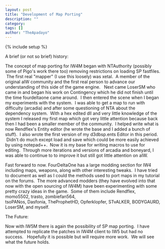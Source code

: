 ```yaml
---
layout: post
title: "Development of Map Porting"
description: ""
category: 
tags: []
author: "TheApadayo"
---
```

{% include setup %}

A brief (or not so brief) history:

The concept of map porting for IW4M began with NTAuthority (possibly some of Pigo's work there too) removing restrictions on loading SP fastfiles.  <!--more-->The first real "mapper" (I use this loosely) was xetal.  A member of the original aIW community and the first real person to advance our understanding of this side of the game engine.   Next came LoserSM who came in and began his work on Contingency which he did not finish until the time fourdeltaone came around.  I then entered the scene when I began my experiments with the system.  I was able to get a map to run with difficulty (arcadia) and after some questioning of NTA about the dependency system.  With a hex edited dll and very little knowledge of the system I released my first map which got very little attention because back then I had been a smaller member of the community.  I helped write what is now Rendflex's Entity editor (he wrote the base and I added a bunch of stuff).  I also wrote the first version of my d3dbsp.ents Editor in this period.  Didn't do much except load and save which could be more easily achieved by using notepad++.  Now it is my base for writing macros to use for editing.  Through more iterations and versions of arcadia and boneyard, I was able to continue to to improve it but still got little attention on aIW.

Fast forward to now. FourDeltaOne has a large modding section for IW4 including maps, weapons, along with other interesting tweaks.  I have tried to document as well as I could the methods used to port maps in my tutorial on the forums.  The more advanced modders (they have evolved into that now with the open sourcing of IW4M) have been experimenting with some pretty crazy ideas in the game.  Some of them include Rendflex, momo5502, trasto, zombiefan564, tsoPANos, Dasfonia, TheProphetHD, Opferklopfer, STvALKER, BODYGAURD, LoserSM, and myself.

The Future:

Now with IW5M there is again the possibility of SP map porting.  I have attempted to replicate the patches in IW4M client to IW5 but had no success.   Hopefully it is possible but will require more work.  We will see what the future holds.